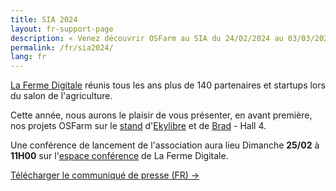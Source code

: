 ```yaml
---
title: SIA 2024
layout: fr-support-page
description: « Venez découvrir OSFarm au SIA du 24/02/2024 au 03/03/2024 »
permalink: /fr/sia2024/
lang: fr
---
```

[La Ferme Digitale](https://www.lafermedigitale.fr/) réunis tous les ans plus de 140 partenaires et startups lors du salon de l'agriculture.

Cette année, nous aurons le plaisir de vous présenter, en avant première, nos projets OSFarm sur le [stand](https://salon-agriculture.plan-interactif.com/fr/#!/H11391/@STAND/1961470) d'[Ekylibre](https://ekylibre.com) et de [Brad](https://brad.ag) - Hall 4.

Une conférence de lancement de l'association aura lieu Dimanche **25/02** à **11H00** sur l'[espace conférence](https://salon-agriculture.plan-interactif.com/fr/#!/H11391/@STAND/1940816/2033246) de La Ferme Digitale.

<p class="text-center">
  <a href="/docs/cp_osfarm.pdf" target='_blank' class="btn btn-outline">Télécharger le communiqué de presse (FR) &rarr;</a>
</p>